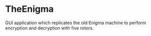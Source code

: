 # TheEnigma
GUI application which replicates the old Enigma machine to perform encryption and decryption with five rotors.
